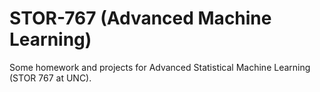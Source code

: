 # STOR-767 (Advanced Machine Learning)

Some homework and projects for Advanced Statistical Machine Learning (STOR 767 at UNC).
